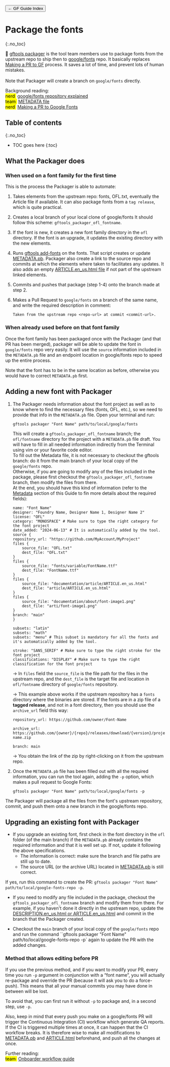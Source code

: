 <link href="style.css" rel="stylesheet">

<a href="./index"><button class="button button-i">&larr; GF Guide Index</button></a>

# Package the fonts
{:.no_toc}

<div class="callout">

🦦  <a href="https://github.com/googlefonts/gftools/tree/main/docs/gftools-packager">gftools packager</a> is the tool team members use to package fonts from the upstream repo to ship then to <a href="https://github.com/google/fonts">google/fonts</a> repo. It basically replaces <a href="./making-pr">Making a PR to GF</a> process. It saves a lot of time, and prevent lots of human mistakes.
<br><br>
Note that Packager will create a branch on <code>google/fonts</code> directly. 
</div>

<div class="context-reading">
    Background reading:<br>
    <mark class="purple">nerd&nbsp;</mark> <a href="./googlefonts">google/fonts repository explained</a>
    <br>
    <mark class="brown">team&nbsp;</mark> <a href="./metadata.md">METADATA file</a> 
    <br>
    <mark class="purple">nerd&nbsp;</mark> <a href="./making-pr">Making a PR to Google Fonts</a>
</div>

## Table of contents
{:.no_toc}
* TOC goes here
{:toc}

## What the Packager does

### When used on a font family for the first time

This is the process the Packager is able to automate:

1.  Takes elements from the upstream repo: fonts, OFL.txt, eventually the Article file if available. It can also package fonts from a `tag release`, which is quite practical.
2.  Creates a local branch of your local clone of google/fonts It should follow this scheme: `gftools_packager_ofl_fontname`.
3.  If the font is new, it creates a new font family directory in the `ofl` directory. If the font is an upgrade, it updates the existing directory with the new elements.
4.  Runs [gftools add-fonts](making-pr.md) on the fonts. That script creates or update [METADATA.pb](metadata.md). Packager also create a link to the source repo and commits at which the elements where taken to facilitates any updates. It also adds an empty [ARTICLE.en_us.html file](article.md) if not part of the upstream linked elements.
5.  Commits and pushes that package (step 1-4) onto the branch made at step 2.
6.  Makes a Pull Request to `google/fonts` on a branch of the same name, and write the required description in comment:

    ``` code
    Taken from the upstream repo <repo-url> at commit <commit-url>.
    ```

### When already used before on that font family

Once the font family has been packaged once with the Packager (and that PR has been merged), packager will be able to update the font in `google/fonts` repo very easily. It will use the `source` information included in the `METADATA.pb` file and an endpoint location in google/fonts repo to speed up the entire process.

Note that the font has to be in the same location as before, otherwise you would have to correct `METADATA.pb` first.

## Adding a new font with Packager

1.  The Packager needs information about the font project as well as to know where to find the necessary files (fonts, OFL, etc.), so we need to provide that info in the `METADATA.pb` file. Open your terminal and run:

    ``` code
    gftools packager "Font Name" path/to/local/google/fonts
    ```

    This will create a `gftools_packager_ofl_fontname` branch; the `ofl/fontname` directory for the project with a `METADATA.pb` file draft. You will have to fill in all needed information indirectly from the Terminal using vim or your favorite code editor.
    <br>
    To fill out the Metadata file, it is not necessary to checkout the gftools branch: do it from the main branch of your local copy of the `google/fonts` repo.
    <br>
    Otherwise, if you are going to modify any of the files included in the package, please first checkout the `gftools_packager_ofl_fontname` branch, then modify the files from there.
    <br>
    At the end, you should have this kind of information (refer to the [Metadata](metadata.pb) section of this Guide to fin more details about the required fields):

    ``` code
    name: "Font Name"
    designer: "Foundry Name, Designer Name 1, Designer Name 2"
    license: "OFL"
    category: "MONOSPACE" # Make sure to type the right category for the font project
    date_added: "2024-06-13" # It is automatically added by the tool.
    source {
    repository_url: "https://github.com/MyAccount/MyProject"
    files {
        source_file: "OFL.txt"
        dest_file: "OFL.txt"
    }
    files {
        source_file: "fonts/variable/FontName.ttf"
        dest_file: "FontName.ttf"
    }
    files {
        source_file: "documentation/article/ARTICLE.en_us.html"
        dest_file: "article/ARTICLE.en_us.html"
    }
    files {
        source_file: "documentation/about/font-image1.png"
        dest_file: "arti/font-image1.png"
    }
    branch: "main"
    }

    subsets: "latin"
    subsets: "math"
    subsets: "menu" # This subset is mandatory for all the fonts and it's automatically added by the tool.

    stroke: "SANS_SERIF" # Make sure to type the right stroke for the font project
    classifications: "DISPLAY" # Make sure to type the right classification for the font project
    ```

    → In `files` field the `source_file` is the file path for the files in the upstream repo, and the `dest_file` is the target file and location in `ofl/fontname` directory of `google/fonts` repository.

    → This example above works if the upstream repository has a `fonts` directory where the binaries are stored. If the fonts are in a zip file of a **tagged release**, and not in a font directory, then you should use the `archive_url` field this way:

    ``` code
    repository_url: https://github.com/owner/Font-Name

    archive_url: https://github.com/{owner}/{repo}/releases/download/{version}/project-name.zip

    branch: main
    ```

    → You obtain the link of the zip by right-clicking on it from the upstream repo.

2.  Once the `METADATA.pb` file has been filled out with all the required information, you can run the tool again, adding the `-p` option, which makes a pull request to Google Fonts:

    ``` code
    gftools packager "Font Name" path/to/local/google/fonts -p
    ```

The Packager will package all the files from the font's upstream repository, commit, and push them onto a new branch in the google/fonts repo. 

## Upgrading an existing font with Packager

- If you upgrade an existing font, first check in the font directory in the `ofl` folder (of the main branch) if the `METADATA.pb` already contains the required information and that it is well set up. If not, update it following the above specifications. 
  - The information is correct: make sure the branch and file paths are still up to date.
  - The source URL (or the archive URL) located in [METADATA.pb](metadata.md) is still correct.

If yes, run this command to create the PR: `gftools packager "Font Name" path/to/local/google-fonts-repo -p`.

- If you need to modify any file included in the package, checkout the `gftools_packager_ofl_fontname` branch and modify them from there. For example, if you haven't done it directly in the upstream repo, update the [DESCRIPTION.en_us.html or ARTICLE.en_us.html](./article.md) and commit in the branch that the Packager created.

- Checkout the `main` branch of your local copy of the `google/fonts` repo and run the command ``gftools packager "Font Name" path/to/local/google-fonts-repo -p` again to update the PR with the added changes.

### Method that allows editing before PR

If you use the previous method, and if you want to modify your PR, every time you run `-p` argument in conjunction with a “font name”, you will actually re-package and override the PR (because it will ask you to do a force-push). This means that all your manual commits you may have done in between will be lost.

To avoid that, you can first run it without `-p` to package and, in a second step, use `-p`. 

Also, keep in mind that every push you make on a google/fonts PR will trigger the Continuous Integration (CI) workflow which generate QA reports. If the CI is triggered multiple times at once, it can happen that the CI workflow breaks. It is therefore wise to make all modifications to [METADATA.pb](metadata.md) and [ARTICLE.html](article.md) beforehand, and push all the changes at once.

<div class="next-reading">
    Further reading:<br>
    <mark class="brown">team&nbsp;</mark> <a href="./onboarder-workflow">Onboarder workflow guide</a>
</div>
